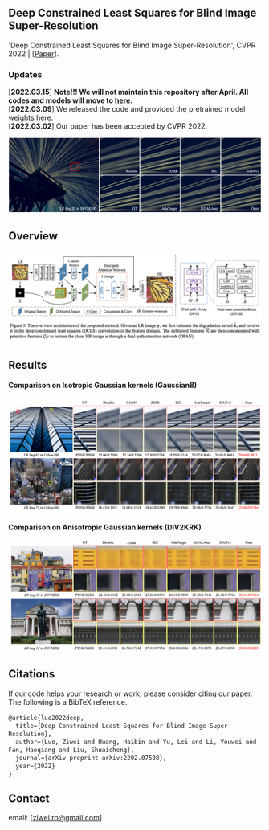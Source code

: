 
## Deep Constrained Least Squares for Blind Image Super-Resolution


'Deep Constrained Least Squares for Blind Image Super-Resolution', CVPR 2022 | [[Paper](https://arxiv.org/pdf/2202.07508)].


### Updates
[**2022.03.15**] **Note!!! We will not maintain this repository after April. All codes and models will move to [here](https://github.com/megvii-research/DCLS-SR).**  
[**2022.03.09**] We released the code and provided the pretrained model weights [here](https://drive.google.com/drive/folders/135xCCLWSylBaNxh6B3I_UnCeox8AkVzC?usp=sharing).  
[**2022.03.02**] Our paper has been accepted by CVPR 2022.


![DCLS](figs/ts.png)

## Overview

![DCLS](figs/framework.png)


## Results

#### Comparison on Isotropic Gaussian kernels (Gaussian8)
![ISO kernel](figs/fig_iso.png)

#### Comparison on Anisotropic Gaussian kernels (DIV2KRK)
![ANISO kernel](figs/fig_aniso.png)


## Citations
If our code helps your research or work, please consider citing our paper.
The following is a BibTeX reference.

```
@article{luo2022deep,
  title={Deep Constrained Least Squares for Blind Image Super-Resolution},
  author={Luo, Ziwei and Huang, Haibin and Yu, Lei and Li, Youwei and Fan, Haoqiang and Liu, Shuaicheng},
  journal={arXiv preprint arXiv:2202.07508},
  year={2022}
}
```

## Contact
email: [ziwei.ro@gmail.com]
